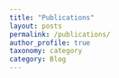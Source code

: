 ```yaml
---
title: "Publications"
layout: posts
permalink: /publications/
author_profile: true
taxonomy: category
category: Blog
---
```

